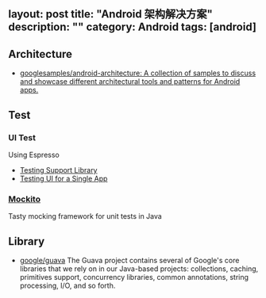 layout: post
title: "Android 架构解决方案"
description: ""
category: Android
tags: [android]
---

## Architecture

- [googlesamples/android-architecture: A collection of samples to discuss and showcase different architectural tools and patterns for Android apps.](https://github.com/googlesamples/android-architecture)

## Test

### UI Test

Using Espresso

- [Testing Support Library](https://developer.android.com/topic/libraries/testing-support-library/index.html)
- [Testing UI for a Single App](https://developer.android.com/training/testing/ui-testing/espresso-testing.html#setup)

### [Mockito](http://mockito.org/)

Tasty mocking framework for unit tests in Java

## Library

- [google/guava](https://github.com/google/guava) The Guava project contains several of Google's core libraries that we rely on in our Java-based projects: collections, caching, primitives support, concurrency libraries, common annotations, string processing, I/O, and so forth.